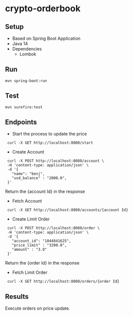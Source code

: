 # crypto-orderbook

## Setup
- Based on Spring Boot Application
- Java 14
- Dependencies
  - Lombok

## Run
```
mvn spring-boot:run
```

## Test
```
mvn surefire:test 
```
  
## Endpoints
 - Start the process to update the price
 ```
  curl -X GET http://localhost:8080/start
  ```
  - Create Account 
 ```
  curl -X POST http://localhost:8080/account \
  -H 'content-type: application/json' \
  -d '{
	"name": "benj",
	"usd_balance" : "2000.0",
  }'
  ```
  Return the {account Id} in the response
  
 - Fetch Account
 ```
  curl -X GET http://localhost:8080/accounts/{account Id}
  ```
  
 - Create Limit Order 
 ```
  curl -X POST http://localhost:8080/order \
  -H 'content-type: application/json' \
  -d '{
	"account_id": "1044841625",
	"price_limit" : "3200.0",
	"amount" : "3.0"
  }'
  ```
  Return the {order Id} in the response
  
 - Fetch Limit Order
 ```
  curl -X GET http://localhost:8080/orders/{order Id}

  ```
  
  ## Results
  Execute orders on price update.

  
  
